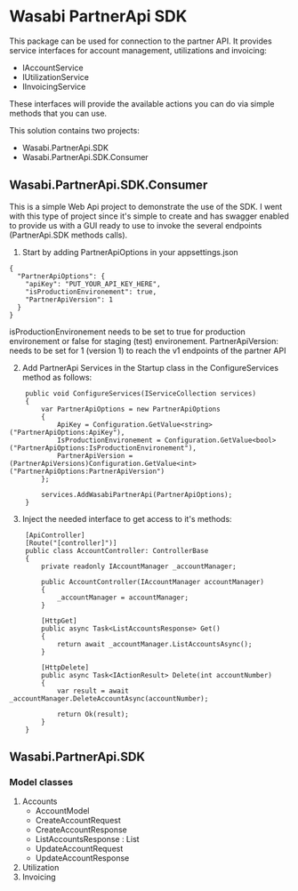 # Wasabi PartnerApi SDK

This package can be used for connection to the partner API. It provides service interfaces for account management, utilizations and invoicing:

- IAccountService
- IUtilizationService
- IInvoicingService

These interfaces will provide the available actions you can do via simple methods that you can use.

This solution contains two projects:
- Wasabi.PartnerApi.SDK
- Wasabi.PartnerApi.SDK.Consumer

## Wasabi.PartnerApi.SDK.Consumer 

This is a simple Web Api project to demonstrate the use of the SDK. I went with this type of project since it's simple to create and has swagger enabled to provide us with a GUI ready to use to invoke the several endpoints (PartnerApi.SDK methods calls).


1. Start by adding PartnerApiOptions in your appsettings.json

```
{  
  "PartnerApiOptions": {
    "apiKey": "PUT_YOUR_API_KEY_HERE",
    "isProductionEnvironement": true,
    "PartnerApiVersion": 1
  }
}
```

isProductionEnvironement needs to be set to true for production environement or false for staging (test) environement.
PartnerApiVersion: needs to be set for 1 (version 1) to reach the v1 endpoints of the partner API

2. Add PartnerApi Services in the Startup class in the ConfigureServices method as follows:
```
    public void ConfigureServices(IServiceCollection services)
    {  
        var PartnerApiOptions = new PartnerApiOptions
        {
            ApiKey = Configuration.GetValue<string>("PartnerApiOptions:ApiKey"),
            IsProductionEnvironement = Configuration.GetValue<bool>("PartnerApiOptions:IsProductionEnvironement"),
            PartnerApiVersion = (PartnerApiVersions)Configuration.GetValue<int>("PartnerApiOptions:PartnerApiVersion")
        };

        services.AddWasabiPartnerApi(PartnerApiOptions);
    }
```

3. Inject the needed interface to get access to it's methods:
```
    [ApiController]
    [Route("[controller]")]
    public class AccountController: ControllerBase
    {
        private readonly IAccountManager _accountManager;

        public AccountController(IAccountManager accountManager)
        {
            _accountManager = accountManager;
        }

        [HttpGet]
        public async Task<ListAccountsResponse> Get()
        {
            return await _accountManager.ListAccountsAsync();
        }

        [HttpDelete]
        public async Task<IActionResult> Delete(int accountNumber)
        {
            var result = await _accountManager.DeleteAccountAsync(accountNumber);

            return Ok(result);
        }
    }
```

## Wasabi.PartnerApi.SDK

### Model classes

1. Accounts
    - AccountModel
    - CreateAccountRequest
    - CreateAccountResponse
    - ListAccountsResponse : List<AccountModel>
    - UpdateAccountRequest
    - UpdateAccountResponse
2. Utilization
3. Invoicing
